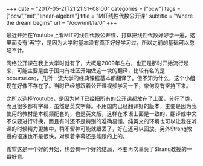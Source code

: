 +++
date = "2017-05-21T21:21:51+08:00"
categories = ["ocw"]
tags = ["ocw","mit","linear-algebra"]
title = "MIT线性代数公开课"
subtitle = "Where the dream begins"
url = "/ocw/mit/la/0"
+++

最近开始在Youtube上看MIT的线性代数公开课，打算把线性代数好好学一遍，这里面没有'再'字，是因为大学时基本没有真正好好学习过，所以之前的基础可以忽略不计。

网络公开课在我上大学时就有了，大概是2009年左右，也正是那时开始流行起来，可能主要是由于国内有社区开始做这一块的翻译，比较有名的是ocourse.org，几所一流大学的经典课程基本都翻译了。但不知为什么，这个小组现在好像不存在了。当时已经想跟着公开课视频学习一下，奈何没有坚持下来。

之所以选择Youtube，是因为MIT已经把所有的公开课都放在了上面，分好了类，而且很多都有字幕，虽然是英文字幕。不用国内已经翻译好的版本，主要是因为我使用的教材是本视频配套的<Introduction to Linear Algebra>，也是英文版，这样在术语上面是一致的，翻译成中文不仅要进行转换，而且有时还不是特别的准确易懂。纯英文的环境也可以让我在听课的时候精力更集中，稍不留神可能就跟丢了，好在还可以回放。另外Strang教授的语速也不是很快，对照着字幕还是能跟的上的。

希望这是一个好的开始，也会有一个好的结局，不要再次辜负了Strang教授的一番好意。